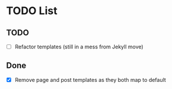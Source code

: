 # TODO List

## TODO

- [ ] Refactor templates (still in a mess from Jekyll move)

## Done

- [x] Remove page and post templates as they both map to default